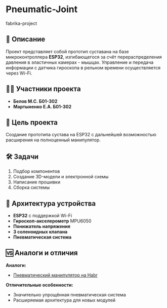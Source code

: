 # Pneumatic-Joint
fabrika-project

## 📌 Описание
Проект представляет собой прототип суставана на базе микроконтроллера **ESP32**, изгибающегося за счёт перераспределения давления в эластичных камерах - мышцах. Управление и передача информации с датчика гироскопа в рельном времени осуществляется через Wi-Fi.

## 👨‍🔧 Участники проекта

- **Белов М.С. Б01-302**
- **Мартыненко Е.А. Б01-302** 

## 🎯 Цель проекта

Создание прототипа сустава на ESP32 с дальнейшей возможностью расширения на полноценный манипулятор.

## 🛠 Задачи

1. Подбор компонентов
2. Создание 3D-модели и электронной схемы
3. Написание прошивки
4. Сборка системы

## 🧩 Архитектура устройства

- **ESP32** с поддержкой Wi-Fi
- **Гироскоп-акселерометр** MPU6050
- **Понижатель напряжения**
- **3 соленоидных клапана**
- **Пневматическая система**

## 🆚 Аналоги и отличия

**Аналоги:**
- [Пневматический манипулятор на Habr]([https://habr.com/ru/articles/814127/](https://www.instructables.com/Soft-Robots-Make-An-Artificial-Muscle-Arm-And-Gri/))

**Отличительные особенности:**
- Значительно упрощённая пневматическая система
- Расширяемая архитектура для новых модулей
